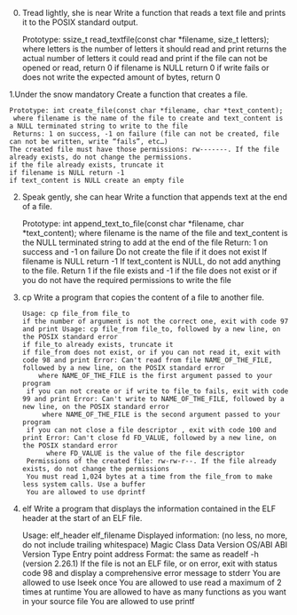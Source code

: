 0. Tread lightly, she is near
Write a function that reads a text file and prints it to the POSIX standard output.

    Prototype: ssize_t read_textfile(const char *filename, size_t letters);
       where letters is the number of letters it should read and print
       returns the actual number of letters it could read and print
       if the file can not be opened or read, return 0
       if filename is NULL return 0
       if write fails or does not write the expected amount of bytes, return 0


1.Under the snow mandatory
            Create a function that creates a file.

    Prototype: int create_file(const char *filename, char *text_content);
     where filename is the name of the file to create and text_content is a NULL terminated string to write to the file
     Returns: 1 on success, -1 on failure (file can not be created, file can not be written, write “fails”, etc…)
    The created file must have those permissions: rw-------. If the file already exists, do not change the permissions.
    if the file already exists, truncate it
    if filename is NULL return -1
    if text_content is NULL create an empty file

2. Speak gently, she can hear
Write a function that appends text at the end of a file.

   Prototype: int append_text_to_file(const char *filename, char *text_content);
   where filename is the name of the file and text_content is the NULL terminated string to add at the end of the file
   Return: 1 on success and -1 on failure
   Do not create the file if it does not exist
   If filename is NULL return -1
   If text_content is NULL, do not add anything to the file. Return 1 if the file exists and -1 if the file does not exist or if you do not have the required permissions to write the file


3. cp
Write a program that copies the content of a file to another file.

       Usage: cp file_from file_to
       if the number of argument is not the correct one, exit with code 97 and print Usage: cp file_from file_to, followed by a new line, on the POSIX standard error
       if file_to already exists, truncate it
       if file_from does not exist, or if you can not read it, exit with code 98 and print Error: Can't read from file NAME_OF_THE_FILE, followed by a new line, on the POSIX standard error
           where NAME_OF_THE_FILE is the first argument passed to your program
        if you can not create or if write to file_to fails, exit with code 99 and print Error: Can't write to NAME_OF_THE_FILE, followed by a new line, on the POSIX standard error
            where NAME_OF_THE_FILE is the second argument passed to your program
        if you can not close a file descriptor , exit with code 100 and print Error: Can't close fd FD_VALUE, followed by a new line, on the POSIX standard error
             where FD_VALUE is the value of the file descriptor
        Permissions of the created file: rw-rw-r--. If the file already exists, do not change the permissions
        You must read 1,024 bytes at a time from the file_from to make less system calls. Use a buffer
        You are allowed to use dprintf


4. elf
Write a program that displays the information contained in the ELF header at the start of an ELF file.

    Usage: elf_header elf_filename
    Displayed information: (no less, no more, do not include trailing whitespace)
            Magic
            Class
            Data
            Version
            OS/ABI
            ABI Version
            Type
            Entry point address
     Format: the same as readelf -h (version 2.26.1)
     If the file is not an ELF file, or on error, exit with status code 98 and display a comprehensive error message to stderr
     You are allowed to use lseek once
     You are allowed to use read a maximum of 2 times at runtime
     You are allowed to have as many functions as you want in your source file
     You are allowed to use printf

